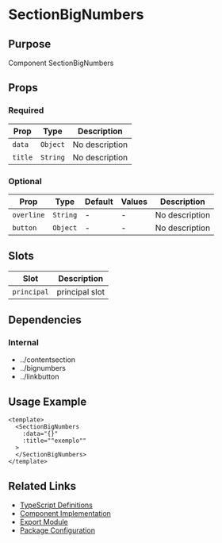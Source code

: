 # SectionBigNumbers

## Purpose

Component SectionBigNumbers

## Props

### Required
| Prop | Type | Description |
|------|------|-------------|
| `data` | `Object` | No description |
| `title` | `String` | No description |

### Optional
| Prop | Type | Default | Values | Description |
|------|------|---------|--------|-------------|
| `overline` | `String` | - | - | No description |
| `button` | `Object` | - | - | No description |

## Slots

| Slot | Description |
|------|-------------|
| `principal` | principal slot |

## Dependencies

### Internal
- ../contentsection
- ../bignumbers
- ../linkbutton

## Usage Example

```vue
<template>
  <SectionBigNumbers
    :data="{}"
    :title=""exemplo""
  >
  </SectionBigNumbers>
</template>
```

## Related Links

- [TypeScript Definitions](./SectionBigNumbers.d.ts)
- [Component Implementation](./SectionBigNumbers.vue)
- [Export Module](./sectionbignumbers.js)
- [Package Configuration](./package.json)
